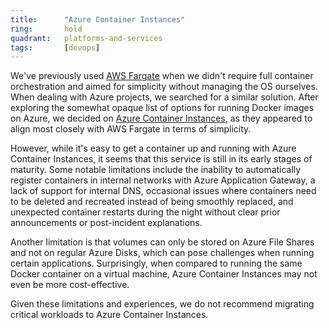 ```yaml
---
title:      "Azure Container Instances"
ring:       hold
quadrant:   platforms-and-services
tags:       [devops]
---
```


We've previously used [AWS Fargate](../platforms-and-services/aws_fargate.html) when we didn't require full container orchestration and aimed for simplicity without managing the OS ourselves. When dealing with Azure projects, we searched for a similar solution. After exploring the somewhat opaque list of options for running Docker images on Azure, we decided on [Azure Container Instances](https://azure.microsoft.com/products/container-instances), as they appeared to align most closely with AWS Fargate in terms of simplicity.

However, while it's easy to get a container up and running with Azure Container Instances, it seems that this service is still in its early stages of maturity. Some notable limitations include the inability to automatically register containers in internal networks with Azure Application Gateway, a lack of support for internal DNS, occasional issues where containers need to be deleted and recreated instead of being smoothly replaced, and unexpected container restarts during the night without clear prior announcements or post-incident explanations.

Another limitation is that volumes can only be stored on Azure File Shares and not on regular Azure Disks, which can pose challenges when running certain applications. Surprisingly, when compared to running the same Docker container on a virtual machine, Azure Container Instances may not even be more cost-effective.

Given these limitations and experiences, we do not recommend migrating critical workloads to Azure Container Instances.
